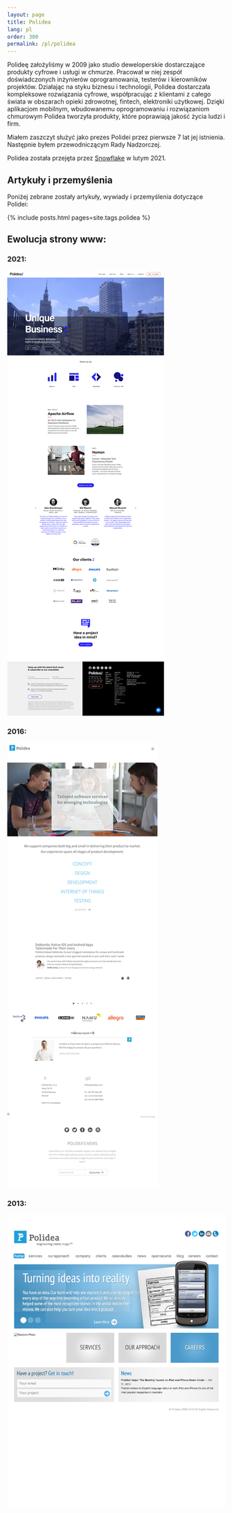 ```yaml
---
layout: page
title: Polidea
lang: pl
order: 300
permalink: /pl/polidea
---
```

Polideę założyliśmy w 2009 jako studio deweloperskie dostarczające produkty cyfrowe i usługi w chmurze. Pracował w niej zespół doświadczonych inżynierów oprogramowania, testerów i kierowników projektów. Działając na styku biznesu i technologii, Polidea dostarczała kompleksowe rozwiązania cyfrowe, współpracując z klientami z całego świata w obszarach opieki zdrowotnej, fintech, elektroniki użytkowej. Dzięki aplikacjom mobilnym, wbudowanemu oprogramowaniu i rozwiązaniom chmurowym Polidea tworzyła produkty, które poprawiają jakość życia ludzi i firm. 

Miałem zaszczyt służyć jako prezes Polidei przez pierwsze 7 lat jej istnienia. Następnie byłem przewodniczącym Rady Nadzorczej.

Polidea została przejęta przez [Snowflake](https://www.snowflake.com) w lutym 2021.

## Artykuły i przemyślenia

Poniżej zebrane zostały artykuły, wywiady i przemyślenia dotyczące Polidei:

{% include posts.html pages=site.tags.polidea %}

## Ewolucja strony www:

### 2021:
[![](/assets/images/polidea_2021.png)](/assets/images/polidea_2021.png)

### 2016:
[![](/assets/images/polidea_20160611132724.png)](/assets/images/polidea_20160611132724.png)

### 2013:
[![](/assets/images/polidea_2013121723322.png)](/assets/images/polidea_2013121723322.png)
